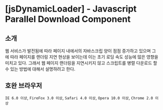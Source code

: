 [jsDynamicLoader] - Javascript Parallel Download Component
==================================================

소개
--------------------------------------
웹 서비스가 발전됨에 따라 페이지 내에서의 자바스크립 양이 점점 증가하고 있으며 그에 따라 페이지를 랜더링 지연 
현상을 보이는데 이는 초기 로딩 속도 성능에 많은 영향을 미치고 있다. 그래서 웹 페이지 랜더링을 지연시키지 않고 
스크립트를 병렬 다운로드 할수 있는 방법에 대해서 설명하려고 한다.


호완 브라우저
--------------------------------------
`IE 6.0 이상`, `FireFox 3.0 이상`, `Safari 4.0 이상`, `Opera 10.0 이상`, `Chrome 2.0 이상`